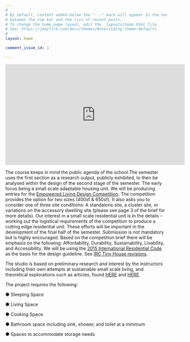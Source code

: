 ```yaml
---
#
# By default, content added below the "---" mark will appear in the home page
# between the top bar and the list of recent posts.
# To change the home page layout, edit the _layouts/home.html file.
# See: https://jekyllrb.com/docs/themes/#overriding-theme-defaults
#
layout: home

comment_issue_id: 1

---
```


<iframe width="560" height="315" src="https://www.youtube.com/embed/QIHisIykzC8" title="YouTube video player" frameborder="0" allow="accelerometer; autoplay; clipboard-write; encrypted-media; gyroscope; picture-in-picture" allowfullscreen></iframe>

The course keeps in mind the public agenda of the school.The semester uses the first section as a research output, publicly exhibited, to then be analysed within the design of the second stage of the semester. The early focus being a small scale adaptable housing unit. We will be producing entries for the [Empowered Living Design Competition](https://aiautah.submittable.com/submit/080ccac9-449e-4105-b45a-22a543a2ee2b/empowered-living-design-competition-registration). The competition provides the option for two sizes (400sf & 650sf). It also asks you to consider one of three site conditions: A standalone site, a cluster site, or variations on the accessory dwelling site (please see page 3 of the brief for more details). Our interest in a small scale residential unit is in the details - working out the logistical requirements of the competition to produce a cutting edge residential unit. These efforts will be important in the development of the final half of the semester. Submission is not mandatory but is highly encouraged. Based on the competition brief there will be emphasis on the following: Affordability, Durability, Sustainability, Livability, and Accessibility. We will be using the [2015 International Residential Code](https://up.codes/viewer/utah/irc-2015) as the basis for the design guideline. See [IRC Tiny House revisions](https://up.codes/viewer/utah/irc-2015/chapter/new_Q/tiny-houses#new_Q).

The studio is based on preliminary research and interest by the instructors including their own attempts at sustainable small scale living, and theoretical explorations such as articles, found [HERE](https://favelissues.com/2020/10/16/guerilla-suburbanism-in-the-age-of-covid-19/) and [HERE](/assets/GuerillaSuburban.pdf).

The project requires the following:

● Sleeping Space

● Living Space

● Cooking Space

● Bathroom space including sink, shower, and toilet at a minimum

● Spaces to accommodate storage needs




[comment]: <> (please refer to _includes/projects_.html and _incluedes/about_.html to add your project and personal photo)

